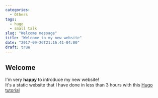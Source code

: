 ```yaml
---
categories:
  - Others
tags:
  - hugo
  - small talk
slug: "Welcome message"
title: "Welcome to my new website"
date: "2017-09-26T21:16:41-04:00"
draft: true
---
```

## Welcome

I'm very __happy__ to introduce my new website!  
It's a static website that I have done in less than 3 hours with this [Hugo tutorial](https://fillmem.com/post/self-hosted-fast-secured-and-free-static-site/)

